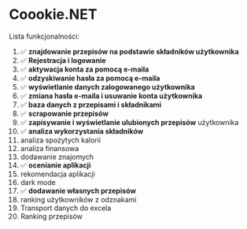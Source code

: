 ﻿# Coookie.NET
Lista funkcjonalności:
1. ✅ **znajdowanie przepisów na podstawie składników
użytkownika**
2. ✅ **Rejestracja i logowanie**
3. ✅ **aktywacja konta za pomocą e-maila**
4. ✅ **odzyskiwanie hasła za pomocą e-maila**
5. ✅ **wyświetlanie danych zalogowanego użytkownika**
6. ✅ **zmiana hasła e-maila i usuwanie konta użytkownika**
7. ✅ **baza danych z przepisami i składnikami**
8. ✅ **scrapowanie przepisów**
9. ✅ **zapisywanie i wyświetlanie ulubionych przepisów**
użytkownika
10. ✅ **analiza wykorzystania składników**
11. analiza spożytych kalorii
12. analiza finansowa
13. dodawanie znajomych
14. ✅ **ocenianie aplikacji**
15. rekomendacja aplikacji
16. dark mode
17. ✅ **dodawanie własnych przepisów**
18. ranking użytkowników z odznakami
19. Transport danych do excela
20. Ranking przepisów
